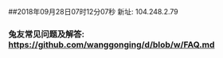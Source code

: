 ##2018年09月28日07时12分07秒 新址: 104.248.2.79
### 兔友常见问题及解答: https://github.com/wanggonging/d/blob/w/FAQ.md
